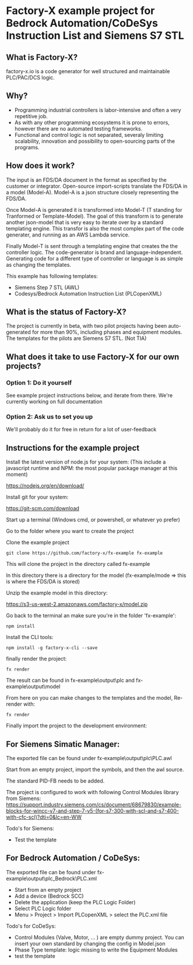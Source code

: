 # Factory-X example project for Bedrock Automation/CoDeSys Instruction List and Siemens S7 STL

## What is Factory-X?

factory-x.io is a code generator for well structured and maintainable PLC/PAC/DCS logic.

## Why?
* Programming industrial controllers is labor-intensive and often a very repetitive job.
* As with any other programming ecosystems it is prone to errors, however there are no automated testing frameworks.
* Functional and control logic is not separated, severaly limiting scalability, innovation and possibility to open-sourcing parts of the programs.

## How does it work?
The input is an FDS/DA document in the format as specified by the customer or integrator. Open-source import-scripts translate the FDS/DA in a model (Model-A). Model-A is a json structure closely representing the FDS/DA.

Once Model-A is generated it is transformed into Model-T (T standing for Tranformed or Template-Model). The goal of this transform is to generate another json-model that is very easy to iterate over by a standard templating engine. This transfor is also the most complex part of the code generater, and running as an AWS Lambda service.

Finally Model-T is sent through a templating engine that creates the the controller logic. The code-generator is brand and language-independent. Generating code for a different type of controller or language is as simple as changing the templates. 

This example has following templates:
- Siemens Step 7 STL (AWL)
- Codesys/Bedrock Automation Instruction List (PLCopenXML)

## What is the status of Factory-X?
The project is currently in beta, with two pilot projects having been auto-generated for more than 90%, including phases and equipment modules. The templates for the pilots are Siemens S7 STL. (Not TIA)

## What does it take to use Factory-X for our own projects?

### Option 1: Do it yourself
See example project instructions below, and iterate from there.
We're currently working on full documentation

### Option 2: Ask us to set you up
We'll probably do it for free in return for a lot of user-feedback

## Instructions for the example project

Install the latest version of node.js for your system:
(This include a javascript runtime and NPM: the most popular package manager at this moment)

<https://nodejs.org/en/download/>

Install git for your system:

<https://git-scm.com/download>

Start up a terminal (Windows cmd, or powershell, or whatever yo prefer)

Go to the folder where you want to create the project

Clone the example project
```
git clone https://github.com/factory-x/fx-example fx-example
```

This will clone the project in the directory called fx-example

In this directory there is a directory for the model (fx-example/mode => this is where the FDS/DA is stored)

Unzip the example model in this directory:

<https://s3-us-west-2.amazonaws.com/factory-x/model.zip>

Go back to the terminal an make sure you're in the folder 'fx-example':

```
npm install
```
Install the CLI tools:
```
npm install -g factory-x-cli --save
```
finally render the project:
```
fx render
```
The result can be found in fx-example\output\plc and fx-example\output\model

From here on you can make changes to the templates and the model,
Re-render with:
```
fx render
```

Finally import the project to the development environment:

## For Siemens Simatic Manager:
The exported file can be found under fx-example\output\plc\PLC.awl

Start from an empty project, import the symbols, and then the awl source.

The standard PID-FB needs to be added.

The project is configured to work with following Control Modules library from Siemens:
<https://support.industry.siemens.com/cs/document/68679830/example-blocks-for-wincc-v7-and-step-7-v5-(for-s7-300-with-scl-and-s7-400-with-cfc-scl)?dti=0&lc=en-WW>

Todo's for Siemens:
- Test the template

## For Bedrock Automation / CoDeSys:
The exported file can be found under fx-example\output\plc_Bedrock\PLC.xml

- Start from an empty project
- Add a device (Bedrock SCC)
- Delete the application (keep the PLC Logic Folder)
- Select PLC Logic folder
- Menu > Project > Import PLCopenXML > select the  PLC.xml file

Todo's for CoDeSys:
- Control Modules (Valve, Motor, ... ) are empty dummy project. You can insert your own standard by changing the config in Model.json
- Phase Type template: logic missing to write the Equipment Modules
- test the template
